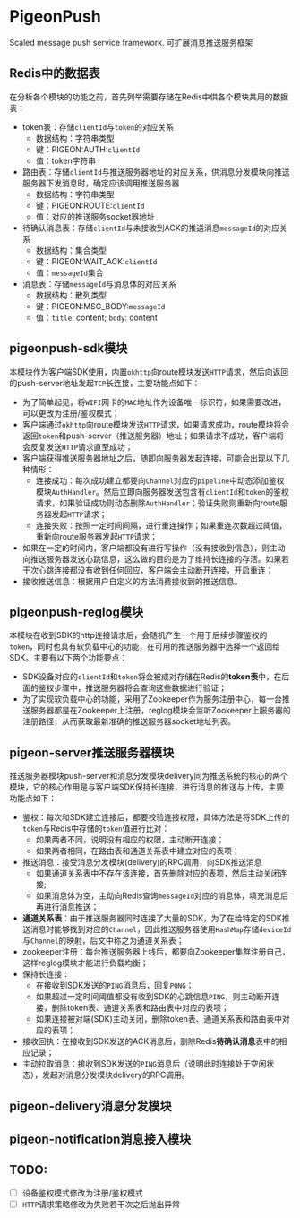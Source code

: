 # PigeonPush
Scaled message push service framework. 可扩展消息推送服务框架

## Redis中的数据表
在分析各个模块的功能之前，首先列举需要存储在Redis中供各个模块共用的数据表：
- token表：存储`clientId`与`token`的对应关系
  - 数据结构：字符串类型
  - 键：PIGEON:AUTH:`clientId`
  - 值：token字符串
- 路由表：存储`clientId`与推送服务器地址的对应关系，供消息分发模块向推送服务器下发消息时，确定应该调用推送服务器
  - 数据结构：字符串类型
  - 键：PIGEON:ROUTE:`clientId`
  - 值：对应的推送服务socket器地址
- 待确认消息表：存储`clientId`与未接收到ACK的推送消息`messageId`的对应关系
  - 数据结构：集合类型
  - 键：PIGEON:WAIT_ACK:`clientId`
  - 值：`messageId`集合
- 消息表：存储`messageId`与消息体的对应关系
  - 数据结构：散列类型
  - 键：PIGEON:MSG_BODY:`messageId`
  - 值：`title`: content; `body`: content

## pigeonpush-sdk模块
本模块作为客户端SDK使用，内置`okhttp`向route模块发送`HTTP`请求，然后向返回的push-server地址发起`TCP`长连接，主要功能点如下：
- 为了简单起见，将`WIFI`网卡的`MAC`地址作为设备唯一标识符，如果需要改进，可以更改为注册/鉴权模式；
- 客户端通过`okhttp`向route模块发送`HTTP`请求，如果请求成功，route模块将会返回`token`和push-server（推送服务器）地址；如果请求不成功，客户端将会反复发送`HTTP`请求直至成功；
- 客户端获得推送服务器地址之后，随即向服务器发起连接，可能会出现以下几种情形：
  - 连接成功：每次成功建立都要向`Channel`对应的`pipeline`中动态添加鉴权模块`AuthHandler`。然后立即向服务器发送包含有`clientId`和`token`的鉴权请求，如果验证成功则动态删除`AuthHandler`；验证失败则重新向route服务器发起`HTTP`请求；
  - 连接失败：按照一定时间间隔，进行重连操作；如果重连次数超过阈值，重新向route服务器发起`HTTP`请求；
 - 如果在一定的时间内，客户端都没有进行写操作（没有接收到信息），则主动向推送服务器发送心跳信息，这么做的目的是为了维持长连接的存活。如果若干次心跳连接都没有收到任何回应，客户端会主动断开连接，开启重连；
 - 接收推送信息：根据用户自定义的方法消费接收到的推送信息。
 
 ## pigeonpush-reglog模块
 本模块在收到SDK的http连接请求后，会随机产生一个用于后续步骤鉴权的`token`，同时也具有软负载中心的功能，在可用的推送服务器中选择一个返回给SDK。主要有以下两个功能要点：
 - SDK设备对应的`clientId`和`token`将会被成对存储在Redis的**token表**中，在后面的鉴权步骤中，推送服务器将会查询这些数据进行验证；
 - 为了实现软负载中心的功能，采用了Zookeeper作为服务注册中心，每一台推送服务器都是在Zookeeper上注册，reglog模块会监听Zookeeper上服务器的注册路径，从而获取最新准确的推送服务器socket地址列表。
 
 ## pigeon-server推送服务器模块
 推送服务器模块push-server和消息分发模块delivery同为推送系统的核心的两个模块，它的核心作用是与客户端SDK保持长连接，进行消息的推送与上传，主要功能点如下：
 - 鉴权：每次和SDK建立连接后，都要校验连接权限，具体方法是将SDK上传的`token`与Redis中存储的`token`值进行比对：
    - 如果两者不同，说明没有相应的权限，主动断开连接；
    - 如果两者相同，在路由表和通道关系表中建立对应的表项；
 - 推送消息：接受消息分发模块(delivery)的RPC调用，向SDK推送消息
    - 如果通道关系表中不存在该连接，首先删除对应的表项，然后主动关闭连接;
    - 如果消息体为空，主动向Redis查询`messageId`对应的消息体，填充消息后再进行消息推送；
 - **通道关系表**：由于推送服务器同时连接了大量的SDK，为了在给特定的SDK推送消息时能够找到对应的`Channel`，因此推送服务器使用`HashMap`存储`deviceId`与`Channel`的映射，后文中称之为通道关系表；
 - zookeeper注册：每台推送服务器上线后，都要向Zookeeper集群注册自己，这样reglog模块才能进行负载均衡；
 - 保持长连接：
    - 在接收到SDK发送的`PING`消息后，回复`PONG`；
    - 如果超过一定时间阈值都没有收到SDK的心跳信息`PING`，则主动断开连接，删除token表、通道关系表和路由表中对应的表项；
    - 如果连接被对端(SDK)主动关闭，删除token表、通道关系表和路由表中对应的表项；
 - 接收回执：在接收到SDK发送的ACK消息后，删除Redis**待确认消息**表中的相应记录；
 - 主动拉取消息：接收到SDK发送的`PING`消息后（说明此时连接处于空闲状态），发起对消息分发模块delivery的RPC调用。
 
 ## pigeon-delivery消息分发模块
 
 
 
 ## pigeon-notification消息接入模块


## TODO:
- [ ] 设备鉴权模式修改为注册/鉴权模式
- [ ] `HTTP`请求策略修改为失败若干次之后抛出异常 